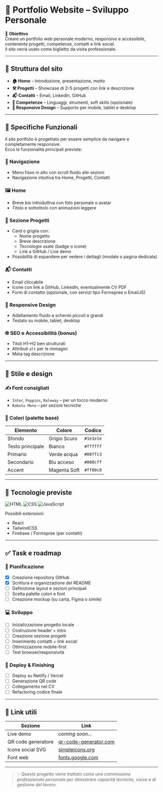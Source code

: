 # 🚀 Portfolio Website – Sviluppo Personale

🎯 **Obiettivo**  
Creare un portfolio web personale moderno, responsivo e accessibile, contenente progetti, competenze, contatti e link social.  
Il sito verrà usato come biglietto da visita professionale.

---

## 🧱 Struttura del sito

- **🏠 Home** – Introduzione, presentazione, motto
- **🛠️ Progetti** – Showcase di 2–5 progetti con link e descrizione
- **📬 Contatti** – Email, LinkedIn, GitHub
- **🧠 Competenze** – Linguaggi, strumenti, soft skills (opzionale)
- **📱 Responsive Design** – Supporto per mobile, tablet e desktop

---

## 📐 Specifiche Funzionali

Il sito portfolio è progettato per essere semplice da navigare e completamente responsive.  
Ecco le funzionalità principali previste:

### 🧭 Navigazione
- Menu fisso in alto con scroll fluido alle sezioni
- Navigazione intuitiva tra Home, Progetti, Contatti

### 🖼️ Home
- Breve bio introduttiva con foto personale o avatar
- Titolo e sottotitolo con animazioni leggere

### 🧰 Sezione Progetti
- Card o griglia con:
  - Nome progetto
  - Breve descrizione
  - Tecnologie usate (badge o icone)
  - Link a GitHub / Live demo
- Possibilità di espandere per vedere i dettagli (modale o pagina dedicata)

### 📬 Contatti
- Email cliccabile
- Icone con link a GitHub, LinkedIn, eventualmente CV PDF
- Form di contatto (opzionale, con servizi tipo Formspree o EmailJS)

### 📱 Responsive Design
- Adattamento fluido a schermi piccoli e grandi
- Testato su mobile, tablet, desktop

### 🌐 SEO e Accessibilità (bonus)
- Titoli H1–H2 ben strutturati
- Attributi `alt` per le immagini
- Meta tag descrizione

---

## 🎨 Stile e design

### ✍️ Font consigliati
- `Inter`, `Poppins`, `Raleway` – per un tocco moderno
- `Roboto Mono` – per sezioni tecniche

### 🌈 Colori (palette base)
| Elemento        | Colore         | Codice     |
|----------------|----------------|------------|
| Sfondo         | Grigio Scuro   | `#1e1e1e`  |
| Testo principale| Bianco         | `#ffffff`  |
| Primario       | Verde acqua    | `#00ffc3`  |
| Secondario     | Blu acceso     | `#008cff`  |
| Accent         | Magenta Soft   | `#ff00c8`  |

---

## 🧩 Tecnologie previste

![HTML](https://img.shields.io/badge/HTML5-E34F26?style=for-the-badge&logo=html5&logoColor=white)
![CSS](https://img.shields.io/badge/CSS3-1572B6?style=for-the-badge&logo=css3&logoColor=white)
![JavaScript](https://img.shields.io/badge/JavaScript-F7DF1E?style=for-the-badge&logo=javascript&logoColor=black)

Possibili estensioni:
- React
- TailwindCSS
- Firebase / Formspree (per contatti)

---

## ✅ Task e roadmap

### 📌 Pianificazione
- [x] Creazione repository GitHub
- [x] Scrittura e organizzazione del README
- [ ] Definizione layout e sezioni principali
- [ ] Scelta palette colori e font
- [ ] Creazione mockup (su carta, Figma o simile)

### 💻 Sviluppo
- [ ] Inizializzazione progetto locale
- [ ] Costruzione header + intro
- [ ] Creazione sezione progetti
- [ ] Inserimento contatti + link social
- [ ] Ottimizzazione mobile-first
- [ ] Test browser/responsività

### 🚀 Deploy & Finishing
- [ ] Deploy su Netlify / Vercel
- [ ] Generazione QR code
- [ ] Collegamento nel CV
- [ ] Refactoring codice finale

---

## 📎 Link utili

| Sezione | Link |
|--------|------|
| Live demo | _coming soon..._ |
| QR code generatore | [qr-code-generator.com](https://www.qr-code-generator.com) |
| Icone social SVG | [simpleicons.org](https://simpleicons.org) |
| Font web | [fonts.google.com](https://fonts.google.com) |

---

> _💡 Questo progetto viene trattato come una commissione professionale personale per dimostrare capacità tecniche, visive e di gestione del lavoro._
